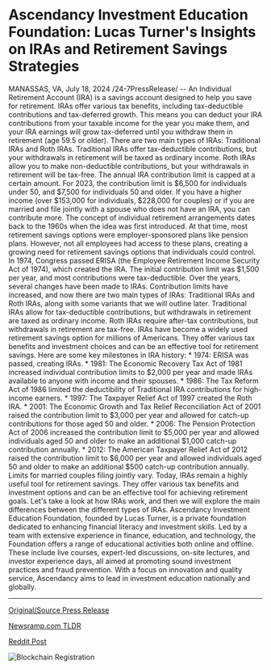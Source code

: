 # Ascendancy Investment Education Foundation: Lucas Turner's Insights on IRAs and Retirement Savings Strategies

MANASSAS, VA, July 18, 2024 /24-7PressRelease/ -- An Individual Retirement Account (IRA) is a savings account designed to help you save for retirement. IRAs offer various tax benefits, including tax-deductible contributions and tax-deferred growth. This means you can deduct your IRA contributions from your taxable income for the year you make them, and your IRA earnings will grow tax-deferred until you withdraw them in retirement (age 59.5 or older).  There are two main types of IRAs: Traditional IRAs and Roth IRAs. Traditional IRAs offer tax-deductible contributions, but your withdrawals in retirement will be taxed as ordinary income. Roth IRAs allow you to make non-deductible contributions, but your withdrawals in retirement will be tax-free.  The annual IRA contribution limit is capped at a certain amount. For 2023, the contribution limit is $6,500 for individuals under 50, and $7,500 for individuals 50 and older. If you have a higher income (over $153,000 for individuals, $228,000 for couples) or if you are married and file jointly with a spouse who does not have an IRA, you can contribute more.  The concept of individual retirement arrangements dates back to the 1960s when the idea was first introduced. At that time, most retirement savings options were employer-sponsored plans like pension plans. However, not all employees had access to these plans, creating a growing need for retirement savings options that individuals could control.  In 1974, Congress passed ERISA (the Employee Retirement Income Security Act of 1974), which created the IRA. The initial contribution limit was $1,500 per year, and most contributions were tax-deductible.  Over the years, several changes have been made to IRAs. Contribution limits have increased, and now there are two main types of IRAs: Traditional IRAs and Roth IRAs, along with some variants that we will outline later. Traditional IRAs allow for tax-deductible contributions, but withdrawals in retirement are taxed as ordinary income. Roth IRAs require after-tax contributions, but withdrawals in retirement are tax-free.  IRAs have become a widely used retirement savings option for millions of Americans. They offer various tax benefits and investment choices and can be an effective tool for retirement savings.  Here are some key milestones in IRA history:  * 1974: ERISA was passed, creating IRAs. * 1981: The Economic Recovery Tax Act of 1981 increased individual contribution limits to $2,000 per year and made IRAs available to anyone with income and their spouses. * 1986: The Tax Reform Act of 1986 limited the deductibility of Traditional IRA contributions for high-income earners. * 1997: The Taxpayer Relief Act of 1997 created the Roth IRA. * 2001: The Economic Growth and Tax Relief Reconciliation Act of 2001 raised the contribution limit to $3,000 per year and allowed for catch-up contributions for those aged 50 and older. * 2006: The Pension Protection Act of 2006 increased the contribution limit to $5,000 per year and allowed individuals aged 50 and older to make an additional $1,000 catch-up contribution annually. * 2012: The American Taxpayer Relief Act of 2012 raised the contribution limit to $6,000 per year and allowed individuals aged 50 and older to make an additional $500 catch-up contribution annually. Limits for married couples filing jointly vary.  Today, IRAs remain a highly useful tool for retirement savings. They offer various tax benefits and investment options and can be an effective tool for achieving retirement goals. Let's take a look at how IRAs work, and then we will explore the main differences between the different types of IRAs.  Ascendancy Investment Education Foundation, founded by Lucas Turner, is a private foundation dedicated to enhancing financial literacy and investment skills. Led by a team with extensive experience in finance, education, and technology, the Foundation offers a range of educational activities both online and offline. These include live courses, expert-led discussions, on-site lectures, and investor experience days, all aimed at promoting sound investment practices and fraud prevention. With a focus on innovation and quality service, Ascendancy aims to lead in investment education nationally and globally. 

---

[Original/Source Press Release](https://www.24-7pressrelease.com/press-release/512611/ascendancy-investment-education-foundation-lucas-turners-insights-on-iras-and-retirement-savings-strategies)
                    

[Newsramp.com TLDR](None) 



[Reddit Post](https://www.reddit.com/r/newsramp/comments/1e65eo1/ascendancy_investment_education_foundation/) 



![Blockchain Registration](https://cdn.newsramp.app/24-7PressRelease/qrcode/247/18/ulnawnqj.webp)